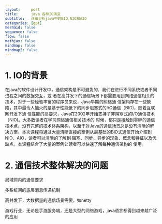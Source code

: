 ```yaml
---
layout:     post
title:      java 各种IO演变
subtitle:   详细分析java中的BIO,NIO和AIO
categories: [gpt]
mermaid: false
sequence: false
flow: false
mathjax: false
mindmap: false
mindmap2: false
---
```


# 1. IO的背景
在java的软件设计开发中，通信架构是不可避免的，我们在进行不同系统或者不同进程之间的数据交互，或 者在高并发下的通信场景下都需要用到网络通信相关的技术，对于一些经验丰富的程序员来说，Java早期的网络通 信架构存在一些缺陷，其中最令人恼火的是基于性能低下的同步阻塞式的I/O通信（BIO)，随着互联网开发下通 信性能的高要求，Java在2002年开始支持了非阴塞式的I/O通信技术（NIO)。大多数读者在学习网络通信相关技术的 时候，都只是接触到零碎的通信技术点，没有完整的技术体系架构，以至于对Java的通信场景总是没有清晰的解 决方案。本次课程将通过大量清晰直接的案例从最基础的BlO式通信开始介绍到NIO、AIO，读者可以清晰的了解到 阻塞、同步、异步的现象、概念和特征以及优缺点。本课程结合了大量的案例让读者可以快速了解每种通信架构的 使用。   

# 2. 通信技术整体解决的问题
局域网内的通信要求   

多系统间的底层消息传递机制    

高并发下，大数据量的通信场景需要，如netty   

游戏行业，无论是手游服务端，还是大型的网络游戏，java语言都得到越来越广泛的应用   
